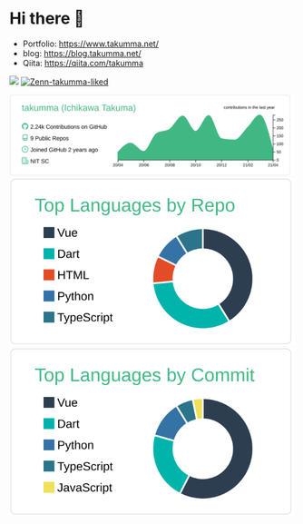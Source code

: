 # Hi there 👋

- Portfolio: https://www.takumma.net/
- blog: https://blog.takumma.net/
- Qiita: https://qiita.com/takumma

[![](https://img.shields.io/twitter/follow/tak_kum_ma?style=social)](https://twitter.com/_takumma)
[![Zenn-takumma-liked](https://zenn-badge.ganariya.vercel.app/takumma/liked)](https://zenn.dev/takumma)

[![](https://raw.githubusercontent.com/takumma/profile-summary-cards/main/profile-summary-card-output/vue/0-profile-details.svg)](https://github.com/vn7n24fzkq/github-profile-summary-cards)
[![](https://raw.githubusercontent.com/takumma/profile-summary-cards/main/profile-summary-card-output/vue/1-repos-per-language.svg)](https://github.com/vn7n24fzkq/github-profile-summary-cards) [![](https://raw.githubusercontent.com/takumma/profile-summary-cards/main/profile-summary-card-output/vue/2-most-commit-language.svg)](https://github.com/vn7n24fzkq/github-profile-summary-cards)
